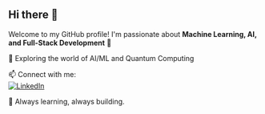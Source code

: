 ## Hi there 👋  

Welcome to my GitHub profile! I'm passionate about **Machine Learning, AI, and Full-Stack Development** 🚀

🌱 Exploring the world of AI/ML and Quantum Computing

📫 Connect with me:  
[![LinkedIn](https://img.shields.io/badge/LinkedIn-blue?style=flat&logo=linkedin)](https://www.linkedin.com/in/sshreya22)  

🚀 Always learning, always building.
